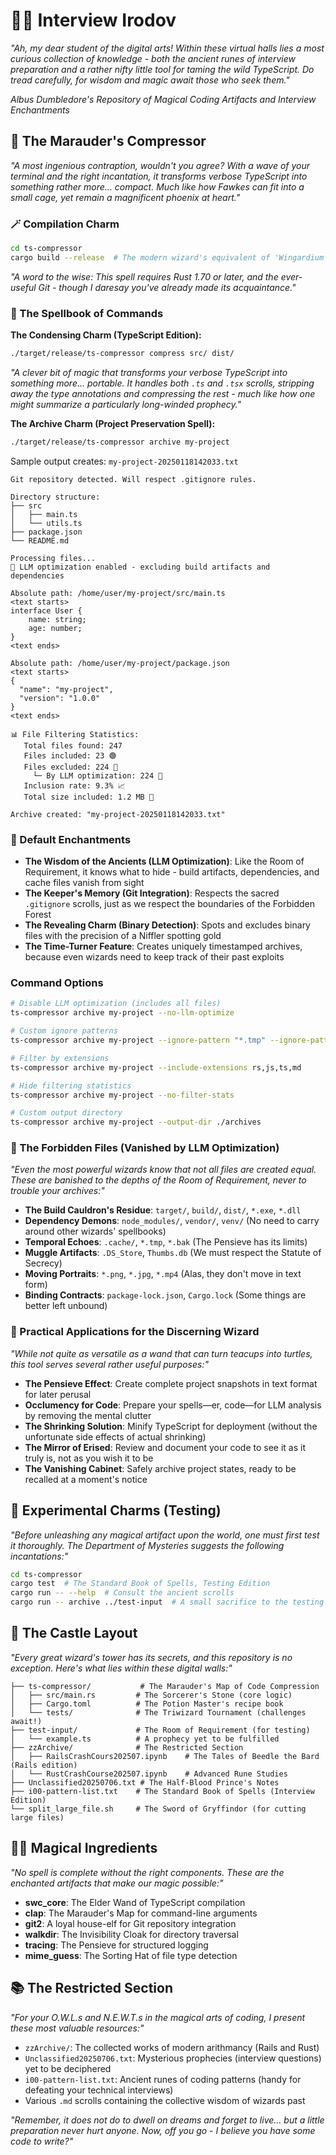 # 🧙‍♂️ Interview Irodov

*"Ah, my dear student of the digital arts! Within these virtual halls lies a most curious collection of knowledge - both the ancient runes of interview preparation and a rather nifty little tool for taming the wild TypeScript. Do tread carefully, for wisdom and magic await those who seek them."*

*Albus Dumbledore's Repository of Magical Coding Artifacts and Interview Enchantments*

## 🧰 The Marauder's Compressor

*"A most ingenious contraption, wouldn't you agree? With a wave of your terminal and the right incantation, it transforms verbose TypeScript into something rather more... compact. Much like how Fawkes can fit into a small cage, yet remain a magnificent phoenix at heart."*

### 🪄 Compilation Charm

```bash
cd ts-compressor
cargo build --release  # The modern wizard's equivalent of 'Wingardium Leviosa'
```

*"A word to the wise: This spell requires Rust 1.70 or later, and the ever-useful Git - though I daresay you've already made its acquaintance."*

### 📜 The Spellbook of Commands

**The Condensing Charm (TypeScript Edition):**
```bash
./target/release/ts-compressor compress src/ dist/
```

*"A clever bit of magic that transforms your verbose TypeScript into something more... portable. It handles both `.ts` and `.tsx` scrolls, stripping away the type annotations and compressing the rest - much like how one might summarize a particularly long-winded prophecy."*

**The Archive Charm (Project Preservation Spell):**
```bash
./target/release/ts-compressor archive my-project
```

Sample output creates: `my-project-20250118142033.txt`

```
Git repository detected. Will respect .gitignore rules.

Directory structure:
├── src
│   ├── main.ts
│   └── utils.ts
├── package.json
└── README.md

Processing files...
🤖 LLM optimization enabled - excluding build artifacts and dependencies

Absolute path: /home/user/my-project/src/main.ts
<text starts>
interface User {
    name: string;
    age: number;
}
<text ends>

Absolute path: /home/user/my-project/package.json
<text starts>
{
  "name": "my-project",
  "version": "1.0.0"
}
<text ends>

📊 File Filtering Statistics:
   Total files found: 247
   Files included: 23 🟢
   Files excluded: 224 🔴
     └─ By LLM optimization: 224 🤖
   Inclusion rate: 9.3% 📈
   Total size included: 1.2 MB 💾

Archive created: "my-project-20250118142033.txt"
```

### 🏰 Default Enchantments

- **The Wisdom of the Ancients (LLM Optimization)**: Like the Room of Requirement, it knows what to hide - build artifacts, dependencies, and cache files vanish from sight
- **The Keeper's Memory (Git Integration)**: Respects the sacred `.gitignore` scrolls, just as we respect the boundaries of the Forbidden Forest
- **The Revealing Charm (Binary Detection)**: Spots and excludes binary files with the precision of a Niffler spotting gold
- **The Time-Turner Feature**: Creates uniquely timestamped archives, because even wizards need to keep track of their past exploits

### Command Options

```bash
# Disable LLM optimization (includes all files)
ts-compressor archive my-project --no-llm-optimize

# Custom ignore patterns
ts-compressor archive my-project --ignore-pattern "*.tmp" --ignore-pattern "test_*"

# Filter by extensions
ts-compressor archive my-project --include-extensions rs,js,ts,md

# Hide filtering statistics
ts-compressor archive my-project --no-filter-stats

# Custom output directory
ts-compressor archive my-project --output-dir ./archives
```

### 🚫 The Forbidden Files (Vanished by LLM Optimization)

*"Even the most powerful wizards know that not all files are created equal. These are banished to the depths of the Room of Requirement, never to trouble your archives:"*

- **The Build Cauldron's Residue**: `target/`, `build/`, `dist/`, `*.exe`, `*.dll`
- **Dependency Demons**: `node_modules/`, `vendor/`, `venv/` (No need to carry around other wizards' spellbooks)
- **Temporal Echoes**: `.cache/`, `*.tmp`, `*.bak` (The Pensieve has its limits)
- **Muggle Artifacts**: `.DS_Store`, `Thumbs.db` (We must respect the Statute of Secrecy)
- **Moving Portraits**: `*.png`, `*.jpg`, `*.mp4` (Alas, they don't move in text form)
- **Binding Contracts**: `package-lock.json`, `Cargo.lock` (Some things are better left unbound)

### 🌟 Practical Applications for the Discerning Wizard

*"While not quite as versatile as a wand that can turn teacups into turtles, this tool serves several rather useful purposes:"*

- **The Pensieve Effect**: Create complete project snapshots in text format for later perusal
- **Occlumency for Code**: Prepare your spells—er, code—for LLM analysis by removing the mental clutter
- **The Shrinking Solution**: Minify TypeScript for deployment (without the unfortunate side effects of actual shrinking)
- **The Mirror of Erised**: Review and document your code to see it as it truly is, not as you wish it to be
- **The Vanishing Cabinet**: Safely archive project states, ready to be recalled at a moment's notice

## 🧪 Experimental Charms (Testing)

*"Before unleashing any magical artifact upon the world, one must first test it thoroughly. The Department of Mysteries suggests the following incantations:"*

```bash
cd ts-compressor
cargo test  # The Standard Book of Spells, Testing Edition
cargo run -- --help  # Consult the ancient scrolls
cargo run -- archive ../test-input  # A small sacrifice to the testing gods
```

## 🏰 The Castle Layout

*"Every great wizard's tower has its secrets, and this repository is no exception. Here's what lies within these digital walls:"*

```
├── ts-compressor/           # The Marauder's Map of Code Compression
│   ├── src/main.rs         # The Sorcerer's Stone (core logic)
│   ├── Cargo.toml          # The Potion Master's recipe book
│   └── tests/              # The Triwizard Tournament (challenges await!)
├── test-input/             # The Room of Requirement (for testing)
│   └── example.ts          # A prophecy yet to be fulfilled
├── zzArchive/              # The Restricted Section
│   ├── RailsCrashCours202507.ipynb    # The Tales of Beedle the Bard (Rails edition)
│   └── RustCrashCourse202507.ipynb    # Advanced Rune Studies
├── Unclassified20250706.txt # The Half-Blood Prince's Notes
├── i00-pattern-list.txt    # The Standard Book of Spells (Interview Edition)
└── split_large_file.sh     # The Sword of Gryffindor (for cutting large files)
```

## 🧙‍♂️ Magical Ingredients

*"No spell is complete without the right components. These are the enchanted artifacts that make our magic possible:"*

- **swc_core**: The Elder Wand of TypeScript compilation
- **clap**: The Marauder's Map for command-line arguments
- **git2**: A loyal house-elf for Git repository integration
- **walkdir**: The Invisibility Cloak for directory traversal
- **tracing**: The Pensieve for structured logging
- **mime_guess**: The Sorting Hat of file type detection

## 📚 The Restricted Section

*"For your O.W.L.s and N.E.W.T.s in the magical arts of coding, I present these most valuable resources:"*

- `zzArchive/`: The collected works of modern arithmancy (Rails and Rust)
- `Unclassified20250706.txt`: Mysterious prophecies (interview questions) yet to be deciphered
- `i00-pattern-list.txt`: Ancient runes of coding patterns (handy for defeating your technical interviews)
- Various `.md` scrolls containing the collective wisdom of wizards past

*"Remember, it does not do to dwell on dreams and forget to live... but a little preparation never hurt anyone. Now, off you go - I believe you have some code to write?"*